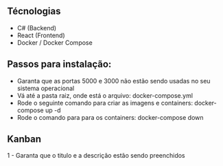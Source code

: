 
## Técnologias

- C# (Backend)
- React (Frontend)
- Docker / Docker Compose

## Passos para instalação:

- Garanta que as portas 5000  e 3000 não estão sendo usadas no seu sistema operacional
- Vá até a pasta raiz, onde está o arquivo: docker-compose.yml
- Rode o seguinte comando para criar as imagens e containers: docker-compose up -d
- Rode o comando para para os containers: docker-compose down


## Kanban

1 - Garanta que o titulo e a descrição estão sendo preenchidos


